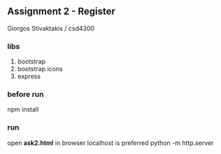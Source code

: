 ## Assignment 2 - Register
Giorgos Stivaktakis / csd4300

### libs
1.  bootstrap       
2.  bootstrap icons
3.  express 

### before run
npm install

### run
open **ask2.html** in browser
localhost is preferred
python -m http.server <port>

